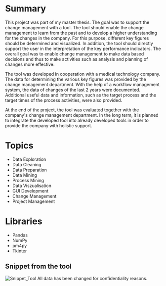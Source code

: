 # Summary

This project was part of my master thesis. The goal was to support the change management with a tool. The tool should enable the change management to learn from the past and to develop a higher understanding for the changes in the company. For this purpose, different key figures should be determined and visualized. In addition, the tool should directly support the user in the interpretation of the key performance indicators. The overall goal was to enable change management to make data based decisions and thus to make activities such as analysis and planning of changes more effective.

The tool was developed in cooperation with a medical technology company. The data for determining the various key figures was provided by the change management department. With the help of a workflow management system, the data of changes of the last 2 years were documented. Additional useful data and information, such as the target process and the target times of the process activities, were also provided. 

At the end of the project, the tool was evaluated together with the company's change management department. 
In the long term, it is planned to integrate the developed tool into already developed tools in order to provide the company with holistic support. 

# Topics

- Data Exploration
- Data Cleaning
- Data Preparation
- Data Mining
- Process Mining
- Data Viszualisation
- GUI Development
- Change Management
- Project Management

# Libraries

- Pandas
- NumPy
- pm4py
- Tkinter

## Snippet from the tool
![Snippet_Tool](https://user-images.githubusercontent.com/77395890/158964578-66365c39-5d1e-48ca-87df-98acafb1d8d0.png)
All data has been changed for confidentiality reasons.

